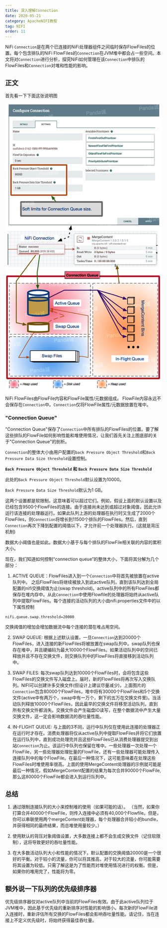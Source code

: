 ```yaml
--- 
title: 深入理解Connection
date: 2020-05-21
category: ApacheNIFI教程
tag: NIFI
order: 11
---
```


NiFi `Connection`是在两个已连接的NiFi处理器组件之间临时保存FlowFiles的位置。每个包含排队的NiFi FlowFiles的`Connection`在JVM堆中都会占一些空间。本文将对`Connection`进行分析，探究NiFi如何管理在该`Connection`中排队的FlowFiles和`Connection`对堆和性能的影响。

<!-- more -->

## 正文

首先看一下下面这张说明图

![](./img/011/1.png)

NiFi FlowFiles由FlowFile内容和FlowFile属性/元数据组成。 FlowFile内容永远不会保存在`Connection`中。`Connection`仅将FlowFile属性/元数据放置在堆中。

### "Connection Queue"

"Connection Queue"保存了`Connection`中所有排队的FlowFiles的位置。要了解这些排队的FlowFile如何影响性能和堆使用情况，让我们首先关注上图底部的关于"Connection Queue"的剖析。

`Connection`的整体大小由用户配置的`back Pressure Object Threshold`和`Back Pressure Data Size threshold`设置控制。

**`Back Pressure Object Threshold` 和 `Back Pressure Data Size Threshold`**

此处的`Back Pressure Object Threshold`默认设置为10000。

`Back Pressure Data Size Threshold`默认为1 GB。

这两个设置都是软限制，这意味着可以超过它们。例如，假设上面的默认设置以及已经包含9500个FlowFiles的连接。由于连接尚未达到或超过对象阈值，因此允许运行该连接的处理器运行。如果此队列上游的处理器在执行时又生成了2000个FlowFiles，则`Connection`将增长到11500个排队的FlowFiles。然后，直到`Connection`再次下降到配置的阈值以下，才允许前一个处理器执行。(这就是背压机制)

数据大小阈值也是如此。数据大小基于与每个排队的FlowFile相关联的内容的累积大小。

现在，我们知道如何控制“connection queue”的整体大小，下面将其分解为几个部分：

1. ACTIVE QUEUE：FlowFiles进入到一个`Connection`中将首先被放置在active队列中。 之后FlowFiles将继续被放入到此active队列，直到该队列达到全局配置的nifi交换阈值为止(swap threshold)。active队列中的所有FlowFiles都保存在堆内存中。从此`Connection`中使用Flowfile的处理器将始终从active队列中提取FlowFiles。每个连接的活动队列的大小由nifi.properties文件中的以下属性控制
```
nifi.queue.swap.threshold=20000
```
交换阈值的增加会增加数据流中每个连接的潜在堆占用空间。

2. SWAP QUEUE: 根据上述默认设置，一旦`Connection`达到20000个FlowFiles，进入连接的新FlowFiles将被放置在swap队列中。swap队列也保存在堆中，并且硬编码为最大10000个FlowFiles。如果活动队列中的空间已释放并且不存在交换文件，则交换队列中的FlowFiles将直接移到活动队列中。

3. SWAP FILES: 每次swap队列达到10000个FlowFiles时，会将包含这些FlowFiles的交换文件写入磁盘上。届时，新的FlowFiles将再次写入交换队列。NIFI可以创建许多交换文件(但设计上建议尽量减少)，上面图片的`Connection`包含80000个FlowFiles，堆中将有30000个FlowFiles和5个交换文件(active中有两万个，swap中有一万个，剩下的五万在交换文件里)。当活动队列释放10000个FlowFiles，因此最早的交换文件将移至活动队列，直到所有交换文件都消失。交换文件会产生磁盘IO读写，在整个数据流中产生大量交换文件，这一定会影响数据流的吞吐量性能。

4. IN-FLIGHT QUEUE: 与上面的3不同，运行中队列仅在使用此连接的处理器正在运行时才存在。消费处理器将仅从active队列中提取FlowFiles并将它们放置在运行队列中，直到成功处理完并且这些FlowFiles已从消费处理器提交到出站`Connection`为止。该运行中队列也保留在堆中。一些处理器一次处理一个FlowFile，另一些处理器处理批量的FlowFile，还有一些处理器可能处理传入连接队列中的每个FlowFile。在最后一种情况下，这可能意味着在处理这些FlowFiles时堆使用率很高。上面的使用MergeContent处理器的示例就可能是最后一种情况，假如MergeContent配置的结果为每次合并90000个FlowFile,那么这80000个FlowFile都会进入到运行队列中。

## 总结

1. 通过限制连接队列的大小来控制堆的使用（如果可能的话）。 （当然，如果你打算合并40000个FlowFile，则传入连接中必须有40,000个Flowfile。但是，你可以串联使用两个mergeContent处理器，每个处理器合并较小的bundle，并获得相同的最终结果，而总堆使用量较少。）

2. 使用默认的背压对象阈值设置，大多数连接上都不会生成交换文件（记住软限制），这将导致更好的吞吐量性能。

3. 在大多数活动队列大小和性能的情况下，默认配置的交换阈值20000是一个很好的平衡。对于较小的流量，你可以将其推高，对于较大的流量，你可能需要将其设置为较低。只需了解这是为了性能而对堆使用情况进行的权衡。但是，如果你的堆用完了，性能将为零。

## 额外说一下队列的优先级排序器

优先级排序器仅对active队列中当前的FlowFiles有效。由于此active队列位于JVM堆中，因此基于优先级的重新排序对性能的影响很小。每次新的FlowFile进入连接时，重新评估所有交换的FlowFiles都会影响吞吐量性能。请记住，当在连接上不定义优先级时，将始终获得最佳吞吐量。





